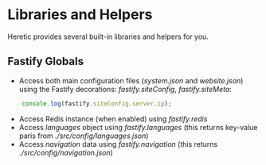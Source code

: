 # Libraries and Helpers

Heretic provides several built-in libraries and helpers for you.

## Fastify Globals

* Access both main configuration files (*system.json* and *website.json*) using the Fastify decorations: *fastify.siteConfig*, *fastify.siteMeta*:

```javascript
    console.log(fastify.siteConfig.server.ip);
```

* Access Redis instance (when enabled) using *fastify.redis*
* Access *languages* object using *fastify.languages* (this returns key-value paris from *./src/config/languages.json*)
* Access *navigation* data using *fastify.navigation* (this returns *./src/config/navigation.json*)